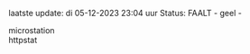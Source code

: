 laatste update: 
di 05-12-2023 23:04   uur 
Status: FAALT - geel - 
<div class="service Y">microstation</div><div class="service Y">httpstat</div>